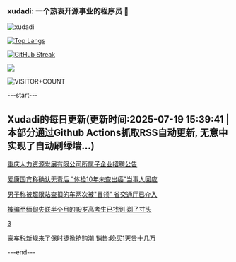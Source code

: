 ### xudadi: 一个热衷开源事业的程序员 👋

![xudadi](https://github-readme-stats-git-masterorgs-github-readme-stats-team.vercel.app/api?username=xudadi)

[![Top Langs](https://github-readme-stats.vercel.app/api/top-langs/?username=xudadi)](https://github.com/anuraghazra/github-readme-stats)

[![GitHub Streak](https://streak-stats.demolab.com?user=xudadi&locale=zh_Hans)](https://git.io/streak-stats)

![](https://raw.githubusercontent.com/xudadi/xudadi/main/assets/github-contribution-grid-snake.svg)

![VISITOR+COUNT](https://komarev.com/ghpvc/?username=xudadi&label=VISITOR+COUNT)


---start---

## Xudadi的每日更新(更新时间:2025-07-19 15:39:41 | 本部分通过Github Actions抓取RSS自动更新, 无意中实现了自动刷绿墙...)

[重庆人力资源发展有限公司所属子企业招聘公告](https://www.gongkaoleida.com/article/2519719)

[爱康国宾称确认无责后 "体检10年未查出癌"当事人回应](https://m.163.com/news/article/K4R3Q5RQ00018AOR.html)

[男子称被超限站查扣的车两次被"冒领" 省交通厅已介入](https://m.163.com/news/article/K4PCCG2U0514R9P4.html)

[被骗至缅甸失联半个月的19岁高考生已找到 剃了寸头](https://m.163.com/news/article/K4R3B78T053469LG.html)

[3](https://m.163.com/touch/news/sub/domestic)

[豪车税新规来了保时捷掀抢购潮 销售:晚买1天贵十几万](https://m.163.com/news/article/K4R142OU0512B07B.html)

---end---
